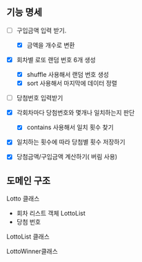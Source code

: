## 기능 명세
*[ ] 구입금액 입력 받기.
  *[x] 금액을 개수로 변환
*[x] 회차별 로또 랜덤 번호 6개 생성
  * [x] shuffle 사용해서 랜덤 번호 생성
  * [x] sort 사용해서 마지막에 데이터 정렬
*[ ] 당첨번호 입력받기
* [x] 각회차마다 당첨번호와 몇개나 일치하는지 판단
  * [x] contains 사용해서 일치 횟수 찾기
* [x] 일치하는 횟수에 따라 당첨별 횟수 저장하기
* [x] 당첨금액/구입금액 계산하기( 버림 사용)


## 도메인 구조
Lotto 클래스
- 회차 리스트 객체 LottoList
- 당첨 번호 


LottoList 클래스

LottoWinner클래스
